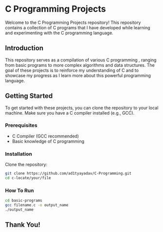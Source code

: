 # C Programming Projects

Welcome to the C Programming Projects repository! This repository contains a collection of C programs that I have developed while learning and experimenting with the C programming language.

## Introduction

This repository serves as a compilation of various C programming , ranging from basic programs to more complex algorithms and data structures. The goal of these projects is to reinforce my understanding of C and to showcase my progress as I learn more about this powerful programming language.

## Getting Started

To get started with these projects, you can clone the repository to your local machine. Make sure you have a C compiler installed (e.g., GCC).

### Prerequisites

- C Compiler (GCC recommended)
- Basic knowledge of C programming

### Installation

Clone the repository:

```bash
git clone https://github.com/ad1tyayadav/C-Programming.git
cd c-locate/your/file
```

### How To Run
```bash
cd basic-programs
gcc filename.c -o output_name
./output_name
```

## Thank You!
